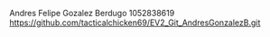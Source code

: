 Andres Felipe Gozalez Berdugo
1052838619
https://github.com/tacticalchicken69/EV2_Git_AndresGonzalezB.git
